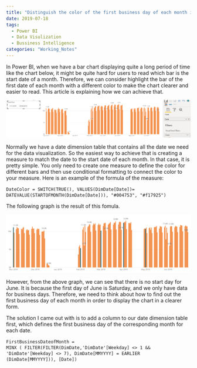 ```yaml
---
title: "Distinguish the color of the first business day of each month in the bar charts in Power BI"
date: 2019-07-18
tags: 
  - Power BI
  - Data Visulization
  - Bussiness Intelligence
categories: "Working_Notes" 
---
```

In Power BI, when we have a bar chart displaying quite a long period of time like the chart below, it might be quite hard for users to read which bar is the start date of a month. Therefore, we can consider highlight the bar of the first date of each month with a different color to make the chart clearer and easier to read.  This article is explaining how we can achieve that.

![BarChart](/assets/images/2019-07-18/BarChart.png)

Normally we have a date dimension table that contains all the date we need for the data visualization. So the easiest way to achieve that is creating a measure to match the date to the start date of each month. In that case, it is pretty simple. You only need to create one measure to define the color for different bars and then use conditional formatting to connect the color to your measure. Here is an example of the formula of the measure: 

```
DateColor = SWITCH(TRUE(), VALUES(DimDate[Date])= DATEVALUE(STARTOFMONTH(DimDate[Date])), "#004753", "#f17925")
```

The following graph is the result of this fomula.

![FirstDateOfMonth](/assets/images/2019-07-18/FirstDateOfMonth.png)

However, from the above graph, we can see that there is no start day for June. It is because the first day of June is Saturday, and we only have data for business days. Therefore, we need to think about how to find out the first business day of each month in order to display the chart in a clearer form.

The solution I came out with is to add a column to our date dimension table first, which defines the first business day of the corresponding month for each date. 

```
FirstBusinessDateofMonth = 
MINX ( FILTER(FILTER(DimDate,'DimDate'[Weekday] <> 1 && 'DimDate'[Weekday] <> 7), DimDate[MMYYYY] = EARLIER (DimDate[MMYYYY])), [Date])
```
